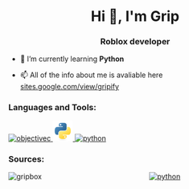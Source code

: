 <h1 align="center">Hi 👋, I'm Grip</h1>
<h3 align="center">Roblox developer</h3>

- 🌱 I’m currently learning **Python**

- 📫 All of the info about me is avaliable here [sites.google.com/view/gripify](https://sites.google.com/view/gripify/me)


<h3 align="left">Languages and Tools:</h3>
<p align="left"> <a href="https://roblox.com/create" target="_blank" rel="noreferrer"> <img src="https://img.icons8.com/color/256/roblox-studio.png" alt="objectivec" width="40" height="40"/> </a> <a href="https://www.python.org" target="_blank" rel="noreferrer"> <img src="https://raw.githubusercontent.com/devicons/devicon/master/icons/python/python-original.svg" alt="python" width="40" height="40"/> </a>
 <a href="https://www.lua.org/" target="_blank" rel="noreferrer"> <img src="https://upload.wikimedia.org/wikipedia/commons/thumb/c/cf/Lua-Logo.svg/1200px-Lua-Logo.svg.png" alt="python" width="40" height="40"/> </a> </p>




<h3 align="left">Sources:</h3>
<p><a href="https://github.com/gripbox/gripify/tree/main/scripts"> <img align="left" src="https://lh3.googleusercontent.com/fife/AMPSemcd5ID1QLeMfTUA9cxlO_DPmDf9FYZIBvMu599tAskx900eYKfc0-Qy_94GkA5vWaNOkH2GIZ_hpSlxR3EwCzLwSvc1Uzq2fxDYk341DeqH4bUGEv8DcXI14ZrkSwfnWr_qSINXOY1FKM3IC9Dld7UIHy1NDA4IS1TogqZr2zOuhx5P4qCoHpfdjJG4W-YmQBZ-LIyTBpWxw-Kh6qJa214TLCRW6vO_iRR7TcMR1WLTcGYt5jPZsM2WfdXX6r4udFb1VFIA4yQkRlGfr-9RgqD63IMa-sUSjflm78-ha7g4vt3NwD4eiqsJhO3KhXvTR3XNwKkoUWAkLwy-SR45Kx3-zsSWbYcVL10og0bpV1_xHvICcgNnY04DrRlL2Ivg7NUQ14SDndoUIaubRYtsnfE8_i-9BU_5e9JXFPnpVau0WQsQa7VjdNB1Z6GQO1doJp2L77Gep3OIPEwjXCRYWxxQagNiyljXKeVzTh-1BVwdCcmD6Bcu3GacqrAt9GmcD73gn11AemUBT0aZBmOCVDlAao3BCaKpNmvvyVRWX1Lb9fwGxsHMqjn0okAfMQdsfwLeTZyXMZsBDwFfbrBiEqhIS9smVRLytEd2tDgucMRMV1vDx1-IWWqFrxox2cK5XHXppzdGsApm6VYJPu06HnCAv7ZZczUM4XnROyGWxHD2IZKdaVDjIGF__UFXhajU0EBXyF87GRlEUBxaHhs82FecnvISEyYnlLJZk_15GFsSd4YJDFFCpTqfJvUwgNwtcYz1tv1cnIqJ-CtbY7iy7uGZW01fPslxzkeOVdZwllDoE-SG9SXPIJ2rWJMr49cGpJu5vXYiASaEASWZJ7LKvUMEaMUrKxuVQxidOt4WDWbqIBKYBFH_oCir4u-5TWEVKsE3_rkogEihTW8lhhVMcsrZ_wI7WoOam1GOeTWf-LHkGwy-fKiYenrS8Lm9JU64oRMlXy9eQUP87b95w8BgtGI0mrQVk0aR-Fi0kohyA7Z0uSz8w8RNQk4LohUyrSeG4s0RG0gG6oRy64i_vo-R4XE9MbveBk44l6pD_M2oPum-UradjWyD7vuip40mo8600IAPCCruGm-p3TIt4iKkRlR58zfAFERk_J4u14NjNz1ad54uxMWIgVJli5ezFlUkvdkLxHacmBSKu93D_jhX4AmaLtAe8I9-C7-JQh-bzp3SSotd4hXTxGfSYfvZjhUywRVsm1w0NzwuOnEejyvqo8zxtKOcX114SkrNdWEVc3dyMxXZjMjYRRnMDN2X0v1zVE4GLbIo2hZhbrTjlpXt9gmdQryr-WbThkbO0oEHuoYNAOmiHInOb4f_xKMcgKpmooh2Uc-k6Fe2HpUfAfHtC-XAQN53CviZjtUHY4BMvHsFishjykxfjHaO8FyJmye6ZVNxQ5e7sxGAP2wdl09h3abcYoKTuP8BVrG6QbhhVzm4wIpoXdY3cSxJOzRBHFrbs5FLJzrzo2cxWYWtZvAO_-1GUeJEXsaMI9LARhkTAsY27Uz5_O4F33EKEv0=w1920-h969" height="70" width="280" alt="gripbox"/> </a> <a href="" target="https:/sites.google.com/view/gripify"> <img src="https://lh3.googleusercontent.com/fife/AMPSemeFNHeifkS7LlYgcinpFi86WStsjF3x0R2Oh-h6ytWqykgdnZQE_Pkc5xovOmiE5sHcVz3ujAGg6Z61-9-BfYWAnoFmeVUVMQKV5XkxE_H_397n5bRMViuJqOvo-bS1JRA_NBLvEuHxniAImaSgz4w4-XtggKO7BOhL8_RmBd7dDw9JAKxBVVCZDKXecbKLTnp6LoWwNw6_l7YcI3Lv7EDz3yOqvBF0Oq1Ml_UIKg9nZP8OUwqpr3rPZP3bES83DoHeFla0UlLNACiukwVJW-ZbAp3EcukFWR61Fznku5Sxv9S5aba9mG_X3t63OWi2w3UIq1a-42SWWFXiGbL4XKR9baULle4o62bJKDaYsusZZNADTLkQP1AaFy-WC_cyABek2zQRHSPILqVCCLa-DkRn-uVZdBM2CL4qiALev5A3k3M-843lkjqDJRQlyeYSYzFfNQFrCNhBkxjRqlSB7RPQqggItKcCUyaQWUlGKUoX6va8-H6n7sLm-RhRQmP9aUZVpe5r2TfO3I2K6PXa6z1stZpgJ61YLHVqlgNkoBAvO278CqGeOa5t7UEbQYmQJAgvpubASzCvpMC2kB9-URoOF41ynet0Y797WkGWhO_9ztT0s4vD1JR_kfkq2qYm4GMj8PvumKv6hOnsuhju2Qg7tmSwHONr2o4tOCrvn1E75GGVYjEj_nKrMWy6KXWHuQQlTrixX9XGkZ19hDg840nhNfiLfK0yGRSy7suZ-VsdjRc8hu0WK5oOyfhYMFKVCNv-oXZDom1FXjgxvlcQwzelm6dTMQR3PG-9m0EX2NyXTcouRW7PZLd2Hk8gfB0xCTTu23CdyoUkuhKWO8b1rozALvN3YhNA_3f8_VU23Hk2Y0UZZoVeXCx50D7AqrbXl0VCCSaR_gHmuKibWcOJ_tUnZLSqL2ubY5WksDeQljGnhA8IilqKnDXWLG4vjEFz0_lAfXS8WAY606VtR-uQlIGvN03gjaZBPU2QS7pRwe0zaToWpa0tcgF59C1x0ccRXMV1ChrnTuRIVOBluUz9cYgaNAQvfz8c9rXFAnJ4CElylhT9Gyf-MpmRsqWtXPay5uDxkbRmLIvLgc9fHpPh6TF-uwlBazCDZJijmM7AkLgz1o8wW8Ixk6hM47yeGqgOm0K5pWhdtoNyefvq1NI4DzqcNONCJUPU9OnrZHJ5cSX_r29PwFr4oPpxJ-1UEALhT7AmpMTeQYpREeOJE01N5Zpv-H-RwDtChKlhG_-LfBc7Dba_16aqUaI6L4RbLTFdKVHxW9rx8QsulPwhd2pIapGlV4Hsopr7AEbLMQquc_k5I-XGia091F_EPNfjW9YT8sqNuz12npOtueoKoIhJWd0NUZLcLViwQdoOiEJok8cX-m8z-VOT7yLI0-CR1qBFrADnnxgXtG5eTyR5ciPTsiulXJxJDOg1HY1m-h8mwj5xmOjMzH-zqObwoT2V0T9D1qG4UehYljJfY9r3elyIN8cqsBb9tmKYrS0zHQHc4K5ZJk7gASqZbQl2LXM=w1920-h969" alt="python" width="280" height="70"/> </a></p>
